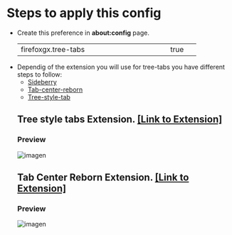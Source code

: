 # Steps to apply this config
<ul><li>Create this preference in <b>about:config</b> page.</li>
<table><tr>
    <td width="320px">firefoxgx.tree-tabs</td>
    <td width="50px">true</td></tr>
</table>
<li>Dependig of the extension you will use for tree-tabs you have different steps to follow:
<ul><li><a href="https://github.com/Godiesc/firefox-gx/tree/main/Extras/TreeStyle-tabs/Sidebery">Sideberry</a></li>
<li><a href="https://github.com/Godiesc/firefox-gx/tree/main/Extras/TreeStyle-tabs/Tab-Center-Reborn">Tab-center-reborn</a></li>
<li><a href="https://github.com/Godiesc/firefox-gx/blob/main/Extras/TreeStyle-tabs/Tab-Center-Reborn/ogx_tree-tabs.css">Tree-style-tab</a></li></ul></li>

## Tree style tabs Extension. [[Link to Extension]](https://addons.mozilla.org/es/firefox/addon/tree-style-tab/)

### Preview

![imagen](https://user-images.githubusercontent.com/22057609/209135663-428875eb-e0ab-40fc-8c4d-cbdd5fc567d7.png)


## Tab Center Reborn Extension. [[Link to Extension]](https://addons.mozilla.org/es/firefox/addon/tabcenter-reborn/)

### Preview

![imagen](https://user-images.githubusercontent.com/22057609/209564040-67e8cf47-e839-4c02-9310-6304ccfcd853.png)

